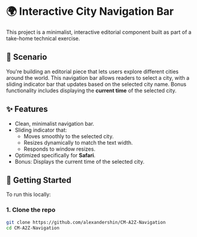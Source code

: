 # 🌍 Interactive City Navigation Bar

This project is a minimalist, interactive editorial component built as part of a take-home technical exercise.

## 🧭 Scenario

You're building an editorial piece that lets users explore different cities around the world. This navigation bar allows readers to select a city, with a sliding indicator bar that updates based on the selected city name. Bonus functionality includes displaying the **current time** of the selected city.

## ✨ Features

- Clean, minimalist navigation bar.
- Sliding indicator that:
  - Moves smoothly to the selected city.
  - Resizes dynamically to match the text width.
  - Responds to window resizes.
- Optimized specifically for **Safari**.
- Bonus: Displays the current time of the selected city.

## 🚀 Getting Started

To run this locally:

### 1. Clone the repo
```bash
git clone https://github.com/alexandershin/CM-A2Z-Navigation
cd CM-A2Z-Navigation
